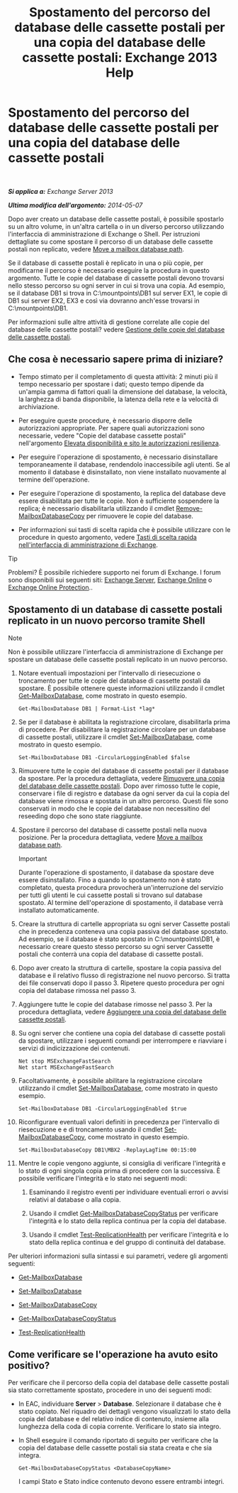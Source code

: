 ﻿---
title: 'Spostamento del percorso del database delle cassette postali per una copia del database delle cassette postali: Exchange 2013 Help'
TOCTitle: Spostamento del percorso del database delle cassette postali per una copia del database delle cassette postali
ms:assetid: 324f255c-d95d-4a8a-a134-c8cee5c5b9cb
ms:mtpsurl: https://technet.microsoft.com/it-it/library/Dd979782(v=EXCHG.150)
ms:contentKeyID: 50480284
ms.date: 05/22/2018
mtps_version: v=EXCHG.150
ms.translationtype: MT
---

# Spostamento del percorso del database delle cassette postali per una copia del database delle cassette postali

 

_**Si applica a:** Exchange Server 2013_

_**Ultima modifica dell'argomento:** 2014-05-07_

Dopo aver creato un database delle cassette postali, è possibile spostarlo su un altro volume, in un'altra cartella o in un diverso percorso utilizzando l'interfaccia di amministrazione di Exchange o Shell. Per istruzioni dettagliate su come spostare il percorso di un database delle cassette postali non replicato, vedere [Move a mailbox database path](manage-mailbox-databases-in-exchange-2013-exchange-2013-help.md).

Se il database di cassette postali è replicato in una o più copie, per modificarne il percorso è necessario eseguire la procedura in questo argomento. Tutte le copie del database di cassette postali devono trovarsi nello stesso percorso su ogni server in cui si trova una copia. Ad esempio, se il database DB1 si trova in C:\\mountpoints\\DB1 sul server EX1, le copie di DB1 sui server EX2, EX3 e così via dovranno anch'esse trovarsi in C:\\mountpoints\\DB1.

Per informazioni sulle altre attività di gestione correlate alle copie del database delle cassette postali? vedere [Gestione delle copie del database delle cassette postali](managing-mailbox-database-copies-exchange-2013-help.md).

## Che cosa è necessario sapere prima di iniziare?

  - Tempo stimato per il completamento di questa attività: 2 minuti più il tempo necessario per spostare i dati; questo tempo dipende da un'ampia gamma di fattori quali la dimensione del database, la velocità, la larghezza di banda disponibile, la latenza della rete e la velocità di archiviazione.

  - Per eseguire queste procedure, è necessario disporre delle autorizzazioni appropriate. Per sapere quali autorizzazioni sono necessarie, vedere "Copie del database cassette postali" nell'argomento [Elevata disponibilità e sito le autorizzazioni resilienza](high-availability-and-site-resilience-permissions-exchange-2013-help.md).

  - Per eseguire l'operazione di spostamento, è necessario disinstallare temporaneamente il database, rendendolo inaccessibile agli utenti. Se al momento il database è disinstallato, non viene installato nuovamente al termine dell'operazione.

  - Per eseguire l'operazione di spostamento, la replica del database deve essere disabilitata per tutte le copie. Non è sufficiente sospendere la replica; è necessario disabilitarla utilizzando il cmdlet [Remove-MailboxDatabaseCopy](https://technet.microsoft.com/it-it/library/dd335119\(v=exchg.150\)) per rimuovere le copie del database.

  - Per informazioni sui tasti di scelta rapida che è possibile utilizzare con le procedure in questo argomento, vedere [Tasti di scelta rapida nell'interfaccia di amministrazione di Exchange](keyboard-shortcuts-in-the-exchange-admin-center-exchange-online-protection-help.md).


> [!TIP]
> Problemi? È possibile richiedere supporto nei forum di Exchange. I forum sono disponibili sui seguenti siti: <A href="https://go.microsoft.com/fwlink/p/?linkid=60612">Exchange Server</A>, <A href="https://go.microsoft.com/fwlink/p/?linkid=267542">Exchange Online</A> o <A href="https://go.microsoft.com/fwlink/p/?linkid=285351">Exchange Online Protection</A>..



## Spostamento di un database di cassette postali replicato in un nuovo percorso tramite Shell


> [!NOTE]
> Non è possibile utilizzare l'interfaccia di amministrazione di Exchange per spostare un database delle cassette postali replicato in un nuovo percorso.



1.  Notare eventuali impostazioni per l'intervallo di riesecuzione o troncamento per tutte le copie del database di cassette postali da spostare. È possibile ottenere queste informazioni utilizzando il cmdlet [Get-MailboxDatabase](https://technet.microsoft.com/it-it/library/bb124924\(v=exchg.150\)), come mostrato in questo esempio.
    
        Get-MailboxDatabase DB1 | Format-List *lag*

2.  Se per il database è abilitata la registrazione circolare, disabilitarla prima di procedere. Per disabilitare la registrazione circolare per un database di cassette postali, utilizzare il cmdlet [Set-MailboxDatabase](https://technet.microsoft.com/it-it/library/bb123971\(v=exchg.150\)), come mostrato in questo esempio.
    
        Set-MailboxDatabase DB1 -CircularLoggingEnabled $false

3.  Rimuovere tutte le copie del database di cassette postali per il database da spostare. Per la procedura dettagliata, vedere [Rimuovere una copia del database delle cassette postali](remove-a-mailbox-database-copy-exchange-2013-help.md). Dopo aver rimosso tutte le copie, conservare i file di registro e database da ogni server da cui la copia del database viene rimossa e spostata in un altro percorso. Questi file sono conservati in modo che le copie del database non necessitino del reseeding dopo che sono state riaggiunte.

4.  Spostare il percorso del database di cassette postali nella nuova posizione. Per la procedura dettagliata, vedere [Move a mailbox database path](manage-mailbox-databases-in-exchange-2013-exchange-2013-help.md).
    

    > [!IMPORTANT]
    > Durante l'operazione di spostamento, il database da spostare deve essere disinstallato. Fino a quando lo spostamento non è stato completato, questa procedura provocherà un'interruzione del servizio per tutti gli utenti le cui cassette postali si trovano sul database spostato. Al termine dell'operazione di spostamento, il database verrà installato automaticamente.



5.  Creare la struttura di cartelle appropriata su ogni server Cassette postali che in precedenza conteneva una copia passiva del database spostato. Ad esempio, se il database è stato spostato in C:\\mountpoints\\DB1, è necessario creare questo stesso percorso su ogni server Cassette postali che conterrà una copia del database di cassette postali.

6.  Dopo aver creato la struttura di cartelle, spostare la copia passiva del database e il relativo flusso di registrazione nel nuovo percorso. Si tratta dei file conservati dopo il passo 3. Ripetere questo procedura per ogni copia del database rimossa nel passo 3.

7.  Aggiungere tutte le copie del database rimosse nel passo 3. Per la procedura dettagliata, vedere [Aggiungere una copia del database delle cassette postali](add-a-mailbox-database-copy-exchange-2013-help.md).

8.  Su ogni server che contiene una copia del database di cassette postali da spostare, utilizzare i seguenti comandi per interrompere e riavviare i servizi di indicizzazione dei contenuti.
    
        Net stop MSExchangeFastSearch
        Net start MSExchangeFastSearch

9.  Facoltativamente, è possibile abilitare la registrazione circolare utilizzando il cmdlet [Set-MailboxDatabase](https://technet.microsoft.com/it-it/library/bb123971\(v=exchg.150\)), come mostrato in questo esempio.
    
        Set-MailboxDatabase DB1 -CircularLoggingEnabled $true

10. Riconfigurare eventuali valori definiti in precedenza per l'intervallo di riesecuzione e e di troncamento usando il cmdlet [Set-MailboxDatabaseCopy](https://technet.microsoft.com/it-it/library/dd298104\(v=exchg.150\)), come mostrato in questo esempio.
    
        Set-MailboxDatabaseCopy DB1\MBX2 -ReplayLagTime 00:15:00

11. Mentre le copie vengono aggiunte, si consiglia di verificare l'integrità e lo stato di ogni singola copia prima di procedere con la successiva. È possibile verificare l'integrità e lo stato nei seguenti modi:
    
    1.  Esaminando il registro eventi per individuare eventuali errori o avvisi relativi al database o alla copia.
    
    2.  Usando il cmdlet [Get-MailboxDatabaseCopyStatus](https://technet.microsoft.com/it-it/library/dd298044\(v=exchg.150\)) per verificare l'integrità e lo stato della replica continua per la copia del database.
    
    3.  Usando il cmdlet [Test-ReplicationHealth](https://technet.microsoft.com/it-it/library/bb691314\(v=exchg.150\)) per verificare l'integrità e lo stato della replica continua e del gruppo di continuità del database.

Per ulteriori informazioni sulla sintassi e sui parametri, vedere gli argomenti seguenti:

  - [Get-MailboxDatabase](https://technet.microsoft.com/it-it/library/bb124924\(v=exchg.150\))

  - [Set-MailboxDatabase](https://technet.microsoft.com/it-it/library/bb123971\(v=exchg.150\))

  - [Set-MailboxDatabaseCopy](https://technet.microsoft.com/it-it/library/dd298104\(v=exchg.150\))

  - [Get-MailboxDatabaseCopyStatus](https://technet.microsoft.com/it-it/library/dd298044\(v=exchg.150\))

  - [Test-ReplicationHealth](https://technet.microsoft.com/it-it/library/bb691314\(v=exchg.150\))

## Come verificare se l'operazione ha avuto esito positivo?

Per verificare che il percorso della copia del database delle cassette postali sia stato correttamente spostato, procedere in uno dei seguenti modi:

  - In EAC, individuare **Server** \> **Database**. Selezionare il database che è stato copiato. Nel riquadro dei dettagli vengono visualizzati lo stato della copia del database e del relativo indice di contenuto, insieme alla lunghezza della coda di copia corrente. Verificare lo stato sia integro.

  - In Shell eseguire il comando riportato di seguito per verificare che la copia del database delle cassette postali sia stata creata e che sia integra.
    
        Get-MailboxDatabaseCopyStatus <DatabaseCopyName>
    
    I campi Stato e Stato indice contenuto devono essere entrambi integri.

